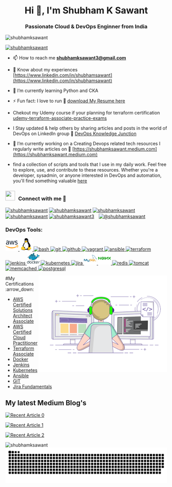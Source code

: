 <h1 align="center">Hi 👋, I'm Shubham K Sawant</h1>
<h3 align="center">Passionate Cloud & DevOps Enginner from India</h3>

<p align="left"> <img src="https://komarev.com/ghpvc/?username=shubhamksawant&label=Profile%20views&color=0e75b6&style=flat" alt="shubhamksawant" /> </p>

<p align="left"> <a href="https://twitter.com/shubhamksawant" target="blank"><img src="https://img.shields.io/twitter/follow/shubhamksawant?logo=twitter&style=for-the-badge" alt="shubhamksawant" /></a> </p>

- 📫 How to reach me **shubhamksawant3@gmail.com**

- 📄 Know about my experiences [https://www.linkedin.com/in/shubhamsawant](https://www.linkedin.com/in/shubhamsawant)

- 🌱 I’m currently learning Python and CKA

- ⚡ Fun fact: I love to run 🏃 [download My Resume here](https://shubhamksawant.github.io/mywebsite/#)

- Chekout my Udemy course if your planning for terraform certification  [udemy-terraform-associate-practice-exams](https://www.udemy.com/course/terraform-associate-practice-exams/?referralCode=638E4FD4F87C76A4CEE8)

- I Stay updated & help others by sharing articles and posts in the world of DevOps on LinkedIn group 🤝 [DevOps Knowledge Junction](https://www.linkedin.com/groups/9501755)

- 🔭 I’m currently working on a Creating Devops related tech resources I regularly write articles on 📝 [https://shubhamksawant.medium.com](https://shubhamksawant.medium.com)

- find a collection of scripts and tools that I use in my daily work. Feel free to explore, use, and contribute to these resources. Whether you're a developer, sysadmin, or anyone interested in DevOps and automation, you'll find something valuable [here](https://github.com/shubhamksawant/DevOps-Knowledge-Junction)

<h3 align="left" > <img src="https://media.giphy.com/media/iY8CRBdQXODJSCERIr/giphy.gif" width="30" height="30" style="margin-right: 10px;">Connect with me 🤝 </h3>
<p align="left">
<a href="https://twitter.com/shubhamksawant" target="blank"><img align="center" src="https://raw.githubusercontent.com/rahuldkjain/github-profile-readme-generator/master/src/images/icons/Social/twitter.svg" alt="shubhamksawant" height="30" width="40" /></a>
<a href="https://linkedin.com/in/shubhamksawant" target="blank"><img align="center" src="https://raw.githubusercontent.com/rahuldkjain/github-profile-readme-generator/master/src/images/icons/Social/linked-in-alt.svg" alt="shubhamksawant" height="30" width="40" /></a>
<a href="https://fb.com/shubhamksawant" target="blank"><img align="center" src="https://raw.githubusercontent.com/rahuldkjain/github-profile-readme-generator/master/src/images/icons/Social/facebook.svg" alt="shubhamksawant" height="30" width="40" /></a>
<a href="https://instagram.com/shubhamksawant" target="blank"><img align="center" src="https://raw.githubusercontent.com/rahuldkjain/github-profile-readme-generator/master/src/images/icons/Social/instagram.svg" alt="shubhamksawant" height="30" width="40" /></a>
<a href="https://auth.geeksforgeeks.org/user/shubhamksawant3" target="blank"><img align="center" src="https://raw.githubusercontent.com/rahuldkjain/github-profile-readme-generator/master/src/images/icons/Social/geeks-for-geeks.svg" alt="shubhamksawant3" height="30" width="40" /></a>
  <a style="margin-left: 10px;" target="_blank" href="https://shubhamksawant.medium.com"><img align="center" src="https://www.vectorlogo.zone/logos/medium/medium-tile.svg" alt="@shubhamksawant" height="30" width="40"/> </a>
</p>

<h3 align="left">DevOps Tools:</h3>
<p align="left"> <a href="https://aws.amazon.com" target="_blank" rel="noreferrer"> <img src="https://raw.githubusercontent.com/devicons/devicon/master/icons/amazonwebservices/amazonwebservices-original-wordmark.svg" alt="aws" width="40" height="40"/> </a>
 <a href="https://www.linux.org/" target="_blank" rel="noreferrer"> <img src="https://raw.githubusercontent.com/devicons/devicon/master/icons/linux/linux-original.svg" alt="linux" width="40" height="40"/> </a>
 <a href="https://www.gnu.org/software/bash/" target="_blank" rel="noreferrer"> <img src="https://www.vectorlogo.zone/logos/gnu_bash/gnu_bash-icon.svg" alt="bash" width="40" height="40"/> </a>
 <a href="https://git-scm.com/" target="_blank" rel="noreferrer"> <img src="https://www.vectorlogo.zone/logos/git-scm/git-scm-icon.svg" alt="git" width="40" height="40"/> </a> 
<a href="https://github.com/shubhamksawant" target="_blank" rel="noreferrer"> <img src="https://www.vectorlogo.zone/logos/github/github-icon.svg" alt="github" width="40" height="40"/> </a>
 <a href="https://www.vagrantup.com/" target="_blank" rel="noreferrer"> <img src="https://www.vectorlogo.zone/logos/vagrantup/vagrantup-icon.svg" alt="vagrant" width="40" height="40"/> </a>
 <a href="https://www.ansible.com/" target="_blank" rel="noreferrer"> <img src="https://www.vectorlogo.zone/logos/ansible/ansible-icon.svg" alt="ansible" width="40" height="40"/> </a>
<a href="https://www.terraform.io/" target="_blank" rel="noreferrer"> <img src="https://www.vectorlogo.zone/logos/terraformio/terraformio-icon.svg" alt="terraform" width="40" height="40"/> </a>
 <a href="https://www.jenkins.io" target="_blank" rel="noreferrer"> <img src="https://www.vectorlogo.zone/logos/jenkins/jenkins-icon.svg" alt="jenkins" width="40" height="40"/> </a>
 <a href="https://www.docker.com/" target="_blank" rel="noreferrer"> <img src="https://raw.githubusercontent.com/devicons/devicon/master/icons/docker/docker-original-wordmark.svg" alt="docker" width="40" height="40"/> </a>
 <a href="https://kubernetes.io" target="_blank" rel="noreferrer"> <img src="https://www.vectorlogo.zone/logos/kubernetes/kubernetes-icon.svg" alt="kubernetes" width="40" height="40"/> </a>
<a href="https://www.atlassian.com/software/jira" target="_blank" rel="noreferrer"> <img src="https://www.vectorlogo.zone/logos/atlassian_jira/atlassian_jira-icon.svg" alt="jira" width="40" height="40"/> </a>
 <a href="https://www.mysql.com/" target="_blank" rel="noreferrer"> <img src="https://raw.githubusercontent.com/devicons/devicon/master/icons/mysql/mysql-original-wordmark.svg" alt="mysql" width="40" height="40"/> </a> 
 <a href="https://www.nginx.com" target="_blank" rel="noreferrer"> <img src="https://raw.githubusercontent.com/devicons/devicon/master/icons/nginx/nginx-original.svg" alt="nginx" width="40" height="40"/> </a> 
<a href="https://redis.io/" target="_blank" rel="noreferrer"> <img src="https://www.vectorlogo.zone/logos/redis/redis-icon.svg" alt="redis" width="40" height="40"/> </a>
<a href="https://tomcat.apache.org/" target="_blank" rel="noreferrer"> <img src="https://www.vectorlogo.zone/logos/apache_tomcat/apache_tomcat-icon.svg" alt="tomcat" width="40" height="40"/> </a>
<a href="https://memcached.org/" target="_blank" rel="noreferrer"> <img src="https://www.vectorlogo.zone/logos/memcached/memcached-icon.svg" alt="memcached" width="40" height="40"/> </a>
<a href="https://www.postgresql.org/" target="_blank" rel="noreferrer"> <img src="https://www.vectorlogo.zone/logos/postgresql/postgresql-icon.svg" alt="postgresql" width="40" height="40"/> </a> </p>

  <img align="right" alt="Coding" width="400" src="https://raw.githubusercontent.com/devSouvik/devSouvik/master/gif3.gif">
#My Certifications :arrow_down:

- [AWS Certified Solutions Architect Associate](https://www.credly.com/badges/5ed3ca1e-8aae-45dc-ae4a-a869bf5511c2/public_url)
- [AWS Certified Cloud Practitioner](https://www.udemy.com/certificate/UC-8e788ae9-0840-41d6-a3f1-e5a6aa5002c3/)
- [Terraform Associate](https://kodekloud.com/certificate-verification/838FE09489-2D0408C91699-8389ADA709/)
- [Docker](https://kodekloud.com/certificate-verification/838FE09489-8389E9C92D-8389ADA709/)
- [Jenkins](https://kodekloud.com/certificate-verification/838FE09489-2D0668DFDDC0-8389ADA709/) 
- [Kubernetes](https://kodekloud.com/certificate-verification/838FE09489-8389E9EF0C-8389ADA709/) 
- [Ansible](https://kodekloud.com/certificate-verification/838FE09489-8389DB6F54-8389ADA709/) 
- [GIT](https://kodekloud.com/certificate-verification/838FE09489-8389DAADF9-8389ADA709/)
- [Jira Fundamentals](https://university.atlassian.com/student/award/mpybNu8m1H9pVa65mMKBWP3k)



## My latest Medium Blog's
  
   <a target="_blank" href="https://github-readme-medium-recent-article.vercel.app/medium/@shubhamksawant/0"><img src="https://github-readme-medium-recent-article.vercel.app/medium/@shubhamksawant/0" alt="Recent Article 0"> 

<a target="_blank" href="https://github-readme-medium-recent-article.vercel.app/medium/@shubhamksawant/1"><img src="https://github-readme-medium-recent-article.vercel.app/medium/@shubhamksawant/1" alt="Recent Article 1"> 
  
  <a target="_blank" href="https://github-readme-medium-recent-article.vercel.app/medium/@shubhamksawant/2"><img src="https://github-readme-medium-recent-article.vercel.app/medium/@shubhamksawant/2" alt="Recent Article 2"> 

   <p><img align="left" src="https://github-readme-stats.vercel.app/api/top-langs?username=shubhamksawant&show_icons=true&locale=en&layout=compact" alt="shubhamksawant" /></p>

  <a href="https://1999azzar.github.io/1999AZZAR/">
  <img  src="https://github.com/1999AZZAR/1999AZZAR/blob/main/resources/img/grid-snake.svg"
       alt="snake" /></a>
</div>
